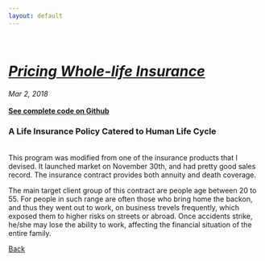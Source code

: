 ```yaml
---
layout: default
---
```

<br>

# [_Pricing Whole-life Insurance_](./index.html)
<i>Mar 2, 2018</i>
<br>
<br>
<a href="https://github.com/yipeichan/Life-Insurance-with-Annuity"><b>See complete code on Github</b></a>
<br>
### A Life Insurance Policy Catered to Human Life Cycle 
<br>
This program was modified from one of the insurance products that I devised. It launched market on November 30th, and had pretty good sales record. The insurance contract provides both annuity and death coverage. 

The main target client group of this contract are people age between 20 to 55. For people in such range are often those who bring home the backon, and thus they went out to work, on business trevels frequently, which exposed them to higher risks on streets or abroad. Once accidents strike, he/she may lose the ability to work, affecting the financial situation of the entire family.









[Back](./)
